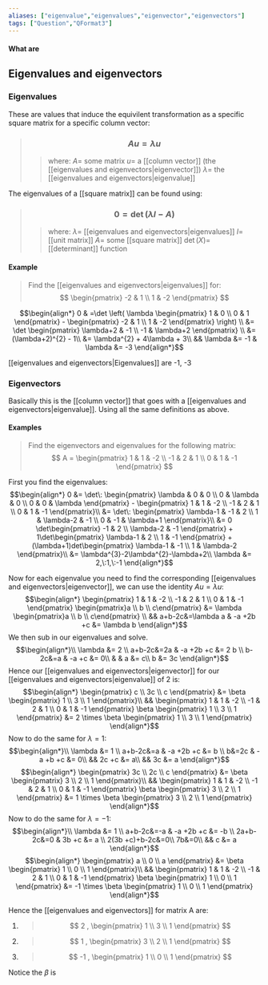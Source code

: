 ```yaml
---
aliases: ["eigenvalue","eigenvalues","eigenvector","eigenvectors"]
tags: ["Question","QFormat3"]
---
```


#### What are
## Eigenvalues and eigenvectors

### Eigenvalues
These are values that induce the equivilent transformation as a specific square matrix for a specific column vector: 
> ### $$ Au = \lambda u $$ 
>> where:
>> $A=$ some matrix 
>> $u=$ a [[column vector]] (the [[eigenvalues and eigenvectors|eigenvector]])
>> $\lambda=$ the [[eigenvalues and eigenvectors|eigenvalue]]

The eigenvalues of a [[square matrix]] can be found using:
> ### $$ 0 = \det ( \lambda I - A) $$ 
>> where:
>> $\lambda=$ [[eigenvalues and eigenvectors|eigenvalues]] 
>> $I=$ [[unit matrix]]
>> $A=$ some [[square matrix]]
>> $\det(X)=$ [[determinant]] function

#### Example
> Find the [[eigenvalues and eigenvectors|eigenvalues]] for:
> $$ \begin{pmatrix} -2 & 1 \\ 1 & -2 \end{pmatrix} $$

$$\begin{align*}
0 & =\det \left( \lambda \begin{pmatrix} 1 & 0 \\ 0 & 1 \end{pmatrix} - \begin{pmatrix} -2 & 1 \\ 1 & -2 \end{pmatrix} \right) \\
&= \det \begin{pmatrix} \lambda+2 & -1 \\ -1 & \lambda+2 \end{pmatrix} \\
&= (\lambda+2)^{2} - 1\\
&= \lambda^{2} + 4\lambda + 3\\
&& \lambda &= -1 & \lambda &= -3
\end{align*}$$

[[eigenvalues and eigenvectors|Eigenvalues]] are -1, -3

### Eigenvectors
Basically this is the [[column vector]] that goes with a [[eigenvalues and eigenvectors|eigenvalue]]. Using all the same definitions as above.

#### Examples
> Find the eigenvectors and eigenvalues for the following matrix:
> $$ A = \begin{pmatrix} 1 & 1 & -2 \\ -1 & 2 & 1 \\ 0 & 1 & -1 \end{pmatrix} $$

First you find the eigenvalues:
$$\begin{align*}
0 &= \det\: \begin{pmatrix} \lambda & 0 & 0 \\ 0 & \lambda & 0 \\ 0 & 0 & \lambda \end{pmatrix} - \begin{pmatrix} 1 & 1 & -2 \\ -1 & 2 & 1 \\ 0 & 1 & -1 \end{pmatrix}\\
&= \det\:  \begin{pmatrix} \lambda-1 & -1 & 2 \\ 1 & \lambda-2 & -1 \\ 0 & -1 & \lambda+1 \end{pmatrix}\\
&= 0 \det\begin{pmatrix} -1 & 2 \\ \lambda-2 & -1 \end{pmatrix} + 1\det\begin{pmatrix} \lambda-1 & 2 \\ 1 & -1 \end{pmatrix} + (\lambda+1)det\begin{pmatrix} \lambda-1 & -1 \\ 1 & \lambda-2 \end{pmatrix}\\
&= \lambda^{3}-2\lambda^{2}-\lambda+2\\
\lambda &= 2,\:1,\:-1
\end{align*}$$

Now for each eigenvalue you need to find the corresponding [[eigenvalues and eigenvectors|eigenvector]], we can use the identity $Au = \lambda u$:
$$\begin{align*}
\begin{pmatrix} 1 & 1 & -2 \\ -1 & 2 & 1 \\ 0 & 1 & -1 \end{pmatrix} \begin{pmatrix}a  \\ b \\ c\end{pmatrix} &= \lambda \begin{pmatrix}a \\ b \\ c\end{pmatrix} \\
&& a+b-2c&=\lambda a & -a +2b +c &= \lambda b
\end{align*}$$
We then sub in our eigenvalues and solve.
$$\begin{align*}\\
 \lambda &= 2 \\
a+b-2c&=2a & -a +2b +c &= 2 b \\
b-2c&=a & -a  +c &= 0\\
& & a &= c\\
b &= 3c
\end{align*}$$
Hence our [[eigenvalues and eigenvectors|eigenvector]] for our [[eigenvalues and eigenvectors|eigenvalue]] of 2 is:
$$\begin{align*}
\begin{pmatrix} c \\ 3c \\ c \end{pmatrix} &= \beta \begin{pmatrix} 1 \\ 3 \\ 1 \end{pmatrix}\\
&&  \begin{pmatrix} 1 & 1 & -2 \\ -1 & 2 & 1 \\ 0 & 1 & -1 \end{pmatrix} \beta \begin{pmatrix} 1 \\ 3 \\ 1 \end{pmatrix} &= 2 \times \beta \begin{pmatrix} 1 \\ 3 \\ 1 \end{pmatrix}
\end{align*}$$
Now to do the same for $\lambda=1$:
$$\begin{align*}\\
 \lambda &= 1 \\
a+b-2c&=a & -a +2b +c &= b \\
b&=2c & -a +b +c &= 0\\
&& 2c +c &= a\\
&& 3c &= a
\end{align*}$$
$$\begin{align*}
\begin{pmatrix} 3c \\ 2c \\ c \end{pmatrix} &= \beta \begin{pmatrix} 3 \\ 2 \\ 1 \end{pmatrix}\\
&&  \begin{pmatrix} 1 & 1 & -2 \\ -1 & 2 & 1 \\ 0 & 1 & -1 \end{pmatrix} \beta \begin{pmatrix} 3 \\ 2 \\ 1 \end{pmatrix} &= 1 \times \beta \begin{pmatrix} 3 \\ 2 \\ 1 \end{pmatrix}
\end{align*}$$
Now to do the same for $\lambda=-1$:
$$\begin{align*}\\
 \lambda &= 1 \\
a+b-2c&=-a & -a +2b +c &= -b \\
2a+b-2c&=0 & 3b +c &= a \\
2(3b +c)+b-2c&=0\\
7b&=0\\
&& c &= a
\end{align*}$$
$$\begin{align*}
\begin{pmatrix} a \\ 0 \\ a \end{pmatrix} &= \beta \begin{pmatrix} 1 \\ 0 \\ 1 \end{pmatrix}\\
&&  \begin{pmatrix} 1 & 1 & -2 \\ -1 & 2 & 1 \\ 0 & 1 & -1 \end{pmatrix} \beta \begin{pmatrix} 1 \\ 0 \\ 1 \end{pmatrix} &= -1 \times \beta \begin{pmatrix} 1 \\ 0 \\ 1 \end{pmatrix}
\end{align*}$$

Hence the [[eigenvalues and eigenvectors]] for matrix A are:
1) >$$ 2 , \begin{pmatrix} 1 \\ 3 \\ 1 \end{pmatrix} $$
2) >$$ 1 , \begin{pmatrix} 3 \\ 2 \\ 1 \end{pmatrix} $$
3) >$$ -1 , \begin{pmatrix} 1 \\ 0 \\ 1 \end{pmatrix} $$

Notice the $\beta$ is